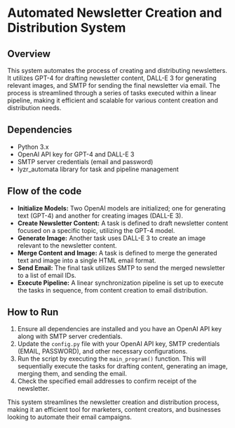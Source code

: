 # Automated Newsletter Creation and Distribution System

## Overview
This system automates the process of creating and distributing newsletters. It utilizes GPT-4 for drafting newsletter content, DALL-E 3 for generating relevant images, and SMTP for sending the final newsletter via email. The process is streamlined through a series of tasks executed within a linear pipeline, making it efficient and scalable for various content creation and distribution needs.

## Dependencies
- Python 3.x
- OpenAI API key for GPT-4 and DALL-E 3
- SMTP server credentials (email and password)
- lyzr_automata library for task and pipeline management

## Flow of the code
- **Initialize Models:** Two OpenAI models are initialized; one for generating text (GPT-4) and another for creating images (DALL-E 3).
- **Create Newsletter Content:** A task is defined to draft newsletter content focused on a specific topic, utilizing the GPT-4 model.
- **Generate Image:** Another task uses DALL-E 3 to create an image relevant to the newsletter content.
- **Merge Content and Image:** A task is defined to merge the generated text and image into a single HTML email format.
- **Send Email:** The final task utilizes SMTP to send the merged newsletter to a list of email IDs.
- **Execute Pipeline:** A linear synchronization pipeline is set up to execute the tasks in sequence, from content creation to email distribution.

## How to Run
1. Ensure all dependencies are installed and you have an OpenAI API key along with SMTP server credentials.
2. Update the `config.py` file with your OpenAI API key, SMTP credentials (EMAIL, PASSWORD), and other necessary configurations.
3. Run the script by executing the `main_program()` function. This will sequentially execute the tasks for drafting content, generating an image, merging them, and sending the email.
4. Check the specified email addresses to confirm receipt of the newsletter.

This system streamlines the newsletter creation and distribution process, making it an efficient tool for marketers, content creators, and businesses looking to automate their email campaigns.